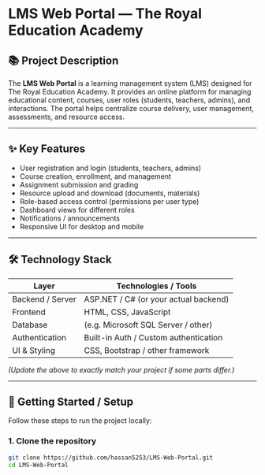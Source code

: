# LMS Web Portal — The Royal Education Academy

## 📚 Project Description  
The **LMS Web Portal** is a learning management system (LMS) designed for The Royal Education Academy. It provides an online platform for managing educational content, courses, user roles (students, teachers, admins), and interactions. The portal helps centralize course delivery, user management, assessments, and resource access.

---

## ✨ Key Features  
- User registration and login (students, teachers, admins)  
- Course creation, enrollment, and management  
- Assignment submission and grading  
- Resource upload and download (documents, materials)  
- Role-based access control (permissions per user type)  
- Dashboard views for different roles  
- Notifications / announcements  
- Responsive UI for desktop and mobile  

---

## 🛠️ Technology Stack  

| Layer             | Technologies / Tools                  |
|------------------|----------------------------------------|
| Backend / Server  | ASP.NET / C# (or your actual backend)  |
| Frontend           | HTML, CSS, JavaScript                 |
| Database           | (e.g. Microsoft SQL Server / other)   |
| Authentication     | Built-in Auth / Custom authentication |
| UI & Styling       | CSS, Bootstrap / other framework       |

*(Update the above to exactly match your project if some parts differ.)*

---

## 🚀 Getting Started / Setup  

Follow these steps to run the project locally:

### 1. Clone the repository  
```bash
git clone https://github.com/hassan5253/LMS-Web-Portal.git
cd LMS-Web-Portal

